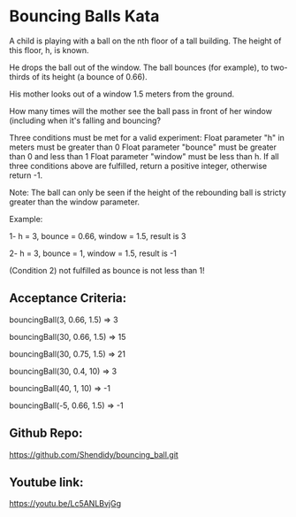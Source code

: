 # Bouncing Balls Kata

A child is playing with a ball on the nth floor of a tall building. The height of this floor, h, is known.

He drops the ball out of the window. The ball bounces (for example), to two-thirds of its height (a bounce of 0.66).

His mother looks out of a window 1.5 meters from the ground.

How many times will the mother see the ball pass in front of her window (including when it's falling and bouncing?

Three conditions must be met for a valid experiment:
Float parameter "h" in meters must be greater than 0
Float parameter "bounce" must be greater than 0 and less than 1
Float parameter "window" must be less than h.
If all three conditions above are fulfilled, return a positive integer, otherwise return -1.

Note:
The ball can only be seen if the height of the rebounding ball is stricty greater than the window parameter.

Example:

1- h = 3, bounce = 0.66, window = 1.5, result is 3

2- h = 3, bounce = 1, window = 1.5, result is -1 

(Condition 2) not fulfilled as bounce is not less than 1!

## Acceptance Criteria:

  bouncingBall(3, 0.66, 1.5) => 3

  bouncingBall(30, 0.66, 1.5) => 15

  bouncingBall(30, 0.75, 1.5) => 21

  bouncingBall(30, 0.4, 10) => 3

  bouncingBall(40, 1, 10) => -1

  bouncingBall(-5, 0.66, 1.5) => -1

  ## Github Repo:

  https://github.com/Shendidy/bouncing_ball.git

  ## Youtube link:
  
  https://youtu.be/Lc5ANLBvjGg


  
